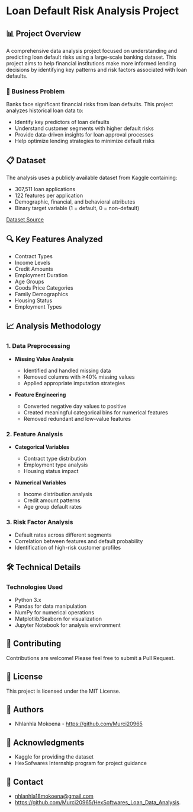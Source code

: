 # Loan Default Risk Analysis Project

## 📊 Project Overview
A comprehensive data analysis project focused on understanding and predicting loan default risks using a large-scale banking dataset. This project aims to help financial institutions make more informed lending decisions by identifying key patterns and risk factors associated with loan defaults.

### 🎯 Business Problem
Banks face significant financial risks from loan defaults. This project analyzes historical loan data to:
- Identify key predictors of loan defaults
- Understand customer segments with higher default risks
- Provide data-driven insights for loan approval processes
- Help optimize lending strategies to minimize default risks

## 📋 Dataset
The analysis uses a publicly available dataset from Kaggle containing:
- 307,511 loan applications
- 122 features per application
- Demographic, financial, and behavioral attributes
- Binary target variable (1 = default, 0 = non-default)

[Dataset Source](https://www.kaggle.com/datasets/gauravduttakiit/loan-defaulter?select=previous_application.csv)

## 🔍 Key Features Analyzed
- Contract Types
- Income Levels
- Credit Amounts
- Employment Duration
- Age Groups
- Goods Price Categories
- Family Demographics
- Housing Status
- Employment Types

## 📈 Analysis Methodology

### 1. Data Preprocessing
- **Missing Value Analysis**
  - Identified and handled missing data
  - Removed columns with ≥40% missing values
  - Applied appropriate imputation strategies

- **Feature Engineering**
  - Converted negative day values to positive
  - Created meaningful categorical bins for numerical features
  - Removed redundant and low-value features

### 2. Feature Analysis
- **Categorical Variables**
  - Contract type distribution
  - Employment type analysis
  - Housing status impact

- **Numerical Variables**
  - Income distribution analysis
  - Credit amount patterns
  - Age group default rates

### 3. Risk Factor Analysis
- Default rates across different segments
- Correlation between features and default probability
- Identification of high-risk customer profiles

## 🛠 Technical Details

### Technologies Used
- Python 3.x
- Pandas for data manipulation
- NumPy for numerical operations
- Matplotlib/Seaborn for visualization
- Jupyter Notebook for analysis environment

## 🤝 Contributing
Contributions are welcome! Please feel free to submit a Pull Request.

## 📝 License
This project is licensed under the MIT License.

## 👥 Authors
- Nhlanhla Mokoena - https://github.com/Murci20965

## 🙏 Acknowledgments
- Kaggle for providing the dataset
- HexSofwares Internship program for project guidance

## 📧 Contact
- nhlanhla18mokoena@gmail.com
- https://github.com/Murci20965/HexSoftwares_Loan_Data_Analysis.


